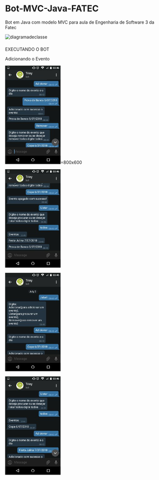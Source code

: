 # Bot-MVC-Java-FATEC
Bot em Java com modelo MVC para aula de Engenharia de Software 3 da Fatec



![diagramadeclasse](https://user-images.githubusercontent.com/31158250/39105579-257bbbfe-468d-11e8-8081-891d1902adef.JPG)



###
EXECUTANDO O BOT

Adicionando o Evento

![alt text](./BotMVC/Imagens/im1.jpg)=800x600

![alt text](./BotMVC/Imagens/im2.jpg)

![alt text](./BotMVC/Imagens/im3.jpg)

![alt text](./BotMVC/Imagens/im4.jpg)


